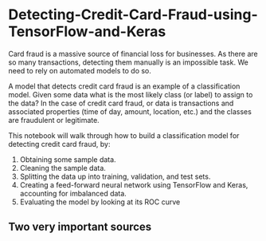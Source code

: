# Detecting-Credit-Card-Fraud-using-TensorFlow-and-Keras

Card fraud is a massive source of financial loss for businesses. As there are so many transactions, detecting them manually is an impossible task. We need to rely on automated models to do so.

A model that detects credit card fraud is an example of a classification model. Given some data what is the most likely class (or label) to assign to the data? In the case of credit card fraud, or data is transactions and associated properties (time of day, amount, location, etc.) and the classes are fraudulent or legitimate.

This notebook will walk through how to build a classification model for detecting credit card fraud, by:

1. Obtaining some sample data.
2. Cleaning the sample data.
3. Splitting the data up into training, validation, and test sets.
4. Creating a feed-forward neural network using TensorFlow and Keras, accounting for imbalanced data.
5. Evaluating the model by looking at its ROC curve

## Two very important sources
